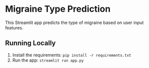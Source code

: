# Migraine Type Prediction

This Streamlit app predicts the type of migraine based on user input features.

## Running Locally

1. Install the requirements: `pip install -r requirements.txt`
2. Run the app: `streamlit run app.py`
